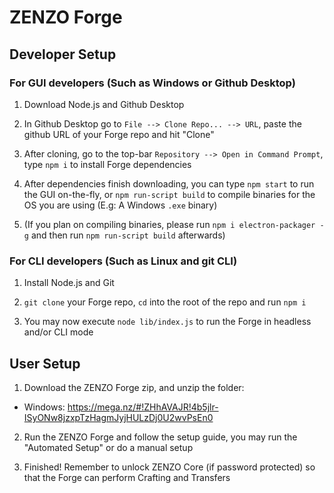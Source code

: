# ZENZO Forge

## Developer Setup

### For GUI developers (Such as Windows or Github Desktop)

1. Download Node.js and Github Desktop

2. In Github Desktop go to `File --> Clone Repo... --> URL`, paste the github URL of your Forge repo and hit "Clone"

3. After cloning, go to the top-bar `Repository --> Open in Command Prompt`, type `npm i` to install Forge dependencies

4. After dependencies finish downloading, you can type `npm start` to run the GUI on-the-fly, or `npm run-script build` to compile binaries for the OS you are using (E.g: A Windows `.exe` binary)

5. (If you plan on compiling binaries, please run `npm i electron-packager -g` and then run `npm run-script build` afterwards)

### For CLI developers (Such as Linux and git CLI)

1. Install Node.js and Git

2. `git clone` your Forge repo, `cd` into the root of the repo and run `npm i`

3. You may now execute `node lib/index.js` to run the Forge in headless and/or CLI mode

## User Setup

1. Download the ZENZO Forge zip, and unzip the folder:

- Windows: https://mega.nz/#!ZHhAVAJR!4b5jlr-ISyONw8jzxpTzHagmJyjHULzDj0U2wvPsEn0

2. Run the ZENZO Forge and follow the setup guide, you may run the "Automated Setup" or do a manual setup

3. Finished! Remember to unlock ZENZO Core (if password protected) so that the Forge can perform Crafting and Transfers